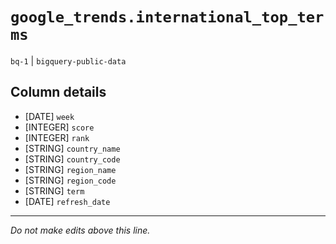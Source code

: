 # `google_trends.international_top_terms`
`bq-1` | `bigquery-public-data`

## Column details
* [DATE]      `week`
* [INTEGER]   `score`
* [INTEGER]   `rank`
* [STRING]    `country_name`
* [STRING]    `country_code`
* [STRING]    `region_name`
* [STRING]    `region_code`
* [STRING]    `term`
* [DATE]      `refresh_date`

-------------------------------------------------------------------------------
*Do not make edits above this line.*
